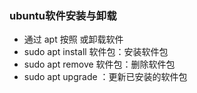 ### ubuntu软件安装与卸载

* 通过 apt 按照 或卸载软件
* sudo apt install 软件包：安装软件包
* sudo apt remove 软件包：删除软件包
* sudo apt upgrade ：更新已安装的软件包